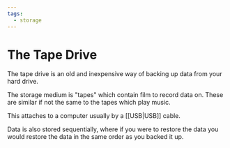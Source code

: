 ```yaml
---
tags:
  - storage
---
```

# The Tape Drive

The tape drive is an old and inexpensive way of backing up data from your hard drive.

The storage medium is "tapes" which contain film to record data on. These are similar if not the same to the tapes which play music.

This attaches to a computer usually by a [[USB|USB]] cable.

Data is also stored sequentially, where if you were to restore the data you would restore the data in the same order as you backed it up.
